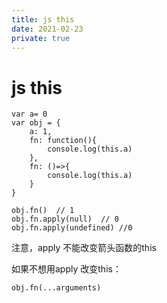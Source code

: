 ```yaml
---
title: js this
date: 2021-02-23
private: true
---
```

# js this

    var a= 0
    var obj = {
        a: 1, 
        fn: function(){
            console.log(this.a)
        },
        fn: ()=>{
            console.log(this.a)
        }
    }

    obj.fn()  // 1
    obj.fn.apply(null)  // 0
    obj.fn.apply(undefined) //0

注意，apply 不能改变箭头函数的this

如果不想用apply 改变this：

    obj.fn(...arguments)